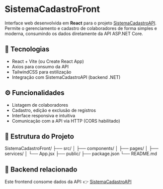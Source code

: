 # SistemaCadastroFront

Interface web desenvolvida em **React** para o projeto [SistemaCadastroAPI](https://github.com/BrenoRodrigues05/SistemaCadastroAPI).  
Permite o gerenciamento e cadastro de colaboradores de forma simples e moderna, consumindo os dados diretamente da API ASP.NET Core.

## 🚀 Tecnologias
- React + Vite (ou Create React App)
- Axios para consumo da API
- TailwindCSS para estilização
- Integração com SistemaCadastroAPI (backend .NET)

## ⚙️ Funcionalidades
- Listagem de colaboradores
- Cadastro, edição e exclusão de registros
- Interface responsiva e intuitiva
- Comunicação com a API via HTTP (CORS habilitado)

## 🧩 Estrutura do Projeto
SistemaCadastroFront/
├── src/
│ ├── components/
│ ├── pages/
│ ├── services/
│ └── App.jsx
├── public/
├── package.json
└── README.md

## 🔗 Backend relacionado
Este frontend consome dados da API:
👉 [SistemaCadastroAPI](https://github.com/BrenoRodrigues05/SistemaCadastroAPI)
